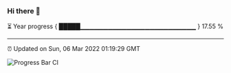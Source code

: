 ### Hi there 👋

⏳ Year progress { █████▁▁▁▁▁▁▁▁▁▁▁▁▁▁▁▁▁▁▁▁▁▁▁▁▁ } 17.55 %

---

⏰ Updated on Sun, 06 Mar 2022 01:19:29 GMT

![Progress Bar CI](https://github.com/ZhaoGui/ZhaoGui/workflows/Progress%20Bar%20CI/badge.svg)
